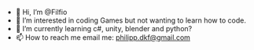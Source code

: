 - 👋 Hi, I’m @Filfio
- 👀 I’m interested in coding Games but not wanting to learn how to code.
- 🌱 I’m currently learning c#, unity, blender and python?
- 📫 How to reach me email me: philipp.dkf@gmail.com

<!---
Filfio/Filfio is a ✨ special ✨ repository because its `README.md` (this file) appears on your GitHub profile.
You can click the Preview link to take a look at your changes.
--->

